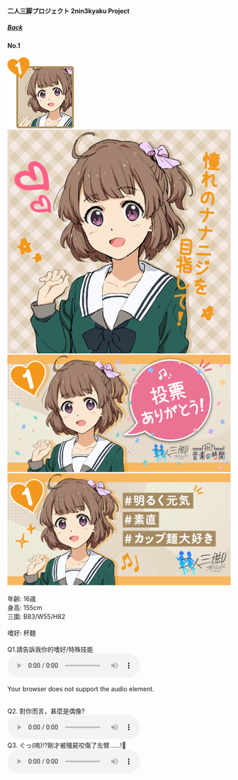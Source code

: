 #### 二人三脚プロジェクト 2nin3kyaku Project
##### [Back](2nin3kyaku_List.md)

#### No.1
<img src="../../../Img/Nanaon/2nin3kyaku/1/1_thumb.png"><br>
<img src="../../../Img/Nanaon/2nin3kyaku/1/1_main.png"><br>
<img src="../../../Img/Nanaon/2nin3kyaku/1/1_thanks.png"><br>
<img src="../../../Img/Nanaon/2nin3kyaku/1/1_desc.png"><br>
<br>
年齡: 16歳<br>
身高: 155cm<br>
三圍: B83/W55/H82<br>
<br>
嗜好: 杯麵<br>
<br>
Q1.請告訴我你的嗜好/特殊技能<br>
<audio controls="controls">
  <source type="audio/mp3" src="../../../Resources/2nin3kyaku/No1_voice_1.mp3"></source>
  <p>Your browser does not support the audio element.</p>
</audio><br>
Q2. 對你而言，甚麼是偶像? <br>
<audio controls="controls">
  <source type="audio/mp3" src="../../../Resources/2nin3kyaku/No1_voice_2.mp3"></source>
  <p>Your browser does not support the audio element.</p>
</audio><br>
Q3. ぐっ(嗚)!?剛才被殭屍咬傷了左臂……!🧟 <br>
<audio controls="controls">
  <source type="audio/mp3" src="../../../Resources/2nin3kyaku/No1_voice_3.mp3"></source>
  <p>Your browser does not support the audio element.</p>
</audio><br>